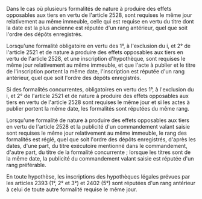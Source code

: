 Dans le cas où plusieurs formalités de nature à produire des effets opposables aux tiers en vertu de l'article 2528, sont requises le même jour relativement au même immeuble, celle qui est requise en vertu du titre dont la date est la plus ancienne est réputée d'un rang antérieur, quel que soit l'ordre des dépôts enregistrés. 


Lorsqu'une formalité obligatoire en vertu des 1°, à l'exclusion du i, et 2° de l'article 2521 et de nature à produire des effets opposables aux tiers en vertu de l'article 2528, et une inscription d'hypothèque, sont requises le même jour relativement au même immeuble, et que l'acte à publier et le titre de l'inscription portent la même date, l'inscription est réputée d'un rang antérieur, quel que soit l'ordre des dépôts enregistrés. 


Si des formalités concurrentes, obligatoires en vertu des 1°, à l'exclusion du i, et 2° de l'article 2521 et de nature à produire des effets opposables aux tiers en vertu de l'article 2528 sont requises le même jour et si les actes à publier portent la même date, les formalités sont réputées du même rang. 


Lorsqu'une formalité de nature à produire des effets opposables aux tiers en vertu de l'article 2528 et la publicité d'un commandement valant saisie sont requises le même jour relativement au même immeuble, le rang des formalités est réglé, quel que soit l'ordre des dépôts enregistrés, d'après les dates, d'une part, du titre exécutoire mentionné dans le commandement, d'autre part, du titre de la formalité concurrente ; lorsque les titres sont de la même date, la publicité du commandement valant saisie est réputée d'un rang préférable. 


En toute hypothèse, les inscriptions des hypothèques légales prévues par les articles 2393 (1°, 2° et 3°) et 2402 (5°) sont réputées d'un rang antérieur à celui de toute autre formalité requise le même jour.

